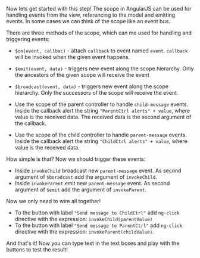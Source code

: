 Now lets get started with this step! The scope in AngularJS can be used for handling events from the view, referencing to the model and emitting events.
In some cases we can think of the scope like an event bus.

There are three methods of the scope, which can me used for handling and triggering events:

* `$on(event, callbac)` - attach `callback` to event named `event`. `callback` will be invoked when the given event happens.
* `$emit(event, data)` - triggers new event along the scope hierarchy. Only the ancestors of the given scope will receive the event
* `$broadcast(event, data)` - triggers new event along the scope hierarchy. Only the successors of the scope will receive the event.

* Use the scope of the parent controller to handle `child-message` events. Inside the callback alert the string `"ParentCtrl alerts" + value`, where value is the received data. The received data is the second argument of the callback.
* Use the scope of the child controller to handle `parent-message` events. Inside the callback alert the string `"ChildCtrl alerts" + value`, where value is the received data.

How simple is that? Now we should trigger these events:

* Inside `invokeChild` broadcast new `parent-message` event. As second argument of `$boradcast` add the argument of `invokeChild`.
* Inside `invokeParent` emit new `parent-message` event. As second argument of `$emit` add the argument of `invokeParent`.

Now we only need to wire all together!

* To the button with label `"Send message to ChildCtrl"` add `ng-click` directive with the expression: `invokeChild(parentValue)`
* To the button with label `"Send message to ParentCtrl"` add `ng-click` directive with the expression: `invokeParent(childValue)`.

And that's it! Now you can type text in the text boxes and play with the buttons to test the result!
